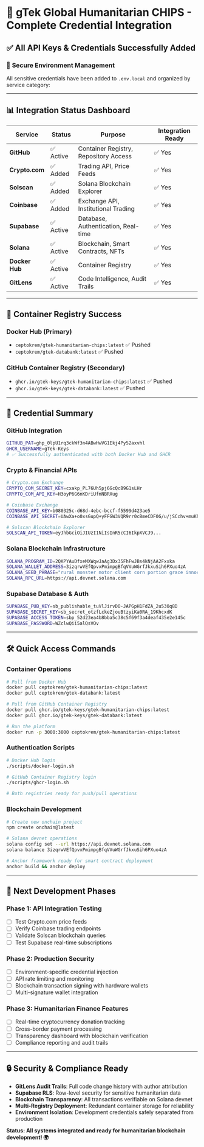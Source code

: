 # 🎉 gTek Global Humanitarian CHIPS - Complete Credential Integration

## ✅ All API Keys & Credentials Successfully Added

### 🔐 **Secure Environment Management**
All sensitive credentials have been added to `.env.local` and organized by service category:

---

## 📊 **Integration Status Dashboard**

| Service | Status | Purpose | Integration Ready |
|---------|--------|---------|-------------------|
| **GitHub** | ✅ Active | Container Registry, Repository Access | ✅ Yes |
| **Crypto.com** | ✅ Added | Trading API, Price Feeds | ✅ Yes |
| **Solscan** | ✅ Added | Solana Blockchain Explorer | ✅ Yes |
| **Coinbase** | ✅ Added | Exchange API, Institutional Trading | ✅ Yes |
| **Supabase** | ✅ Active | Database, Authentication, Real-time | ✅ Yes |
| **Solana** | ✅ Active | Blockchain, Smart Contracts, NFTs | ✅ Yes |
| **Docker Hub** | ✅ Active | Container Registry | ✅ Yes |
| **GitLens** | ✅ Active | Code Intelligence, Audit Trails | ✅ Yes |

---

## 🚀 **Container Registry Success**

### **Docker Hub** (Primary)
- `ceptokrem/gtek-humanitarian-chips:latest` ✅ Pushed
- `ceptokrem/gtek-databank:latest` ✅ Pushed

### **GitHub Container Registry** (Secondary)
- `ghcr.io/gtek-keys/gtek-humanitarian-chips:latest` ✅ Pushed
- `ghcr.io/gtek-keys/gtek-databank:latest` ✅ Pushed

---

## 🔑 **Credential Summary**

### **GitHub Integration**
```bash
GITHUB_PAT=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
GHCR_USERNAME=gTek-Keys
# ✅ Successfully authenticated with both Docker Hub and GHCR
```

### **Crypto & Financial APIs**
```bash
# Crypto.com Exchange
CRYPTO_COM_SECRET_KEY=cxakp_PL76Uh5pj6GcQcB9G1sLHr
CRYPTO_COM_API_KEY=H3oyP6G6nKDriUfmNBRXug

# Coinbase Exchange  
COINBASE_API_KEY=b080325c-d68d-4ebc-bccf-f5599d423ae5
COINBASE_API_SECRET=UAwXa+o0xsGupQ+yFFGW3VQR9rr0cBmeCDF0G/u/jSCchv+muKhIKPnCid/Ym0l6bNFgA5P3kcsl/BmoS55aSA==

# Solscan Blockchain Explorer
SOLSCAN_API_TOKEN=eyJhbGciOiJIUzI1NiIsInR5cCI6IkpXVCJ9...
```

### **Solana Blockchain Infrastructure**
```bash
SOLANA_PROGRAM_ID=2QKPYAuDfxeMXWqwJaAg3Dx35FhFwJBs4kNjAA2Fxxka
SOLANA_WALLET_ADDRESS=3izqrwVEfQpvxPmimpgBfqVVuWGrfJkxuSih6PXuo4zA
SOLANA_SEED_PHRASE="rural monster motor client corn portion grace innocent cry gossip suggest example"
SOLANA_RPC_URL=https://api.devnet.solana.com
```

### **Supabase Database & Auth**
```bash
SUPABASE_PUB_KEY=sb_publishable_tuVlJirvDO-JAPGpH1FdZA_2u530q8D
SUPABASE_SECRET_KEY=sb_secret_otzfLckeZjouBtzyiKa0RA_19KhcxdK
SUPABASE_ACCESS_TOKEN=sbp_52d23ea4b8bba5c38c5f69f3a4deaf435e2e145c
SUPABASE_PASSWORD=WZclwQii5alQsVOv
```

---

## 🛠️ **Quick Access Commands**

### **Container Operations**
```bash
# Pull from Docker Hub
docker pull ceptokrem/gtek-humanitarian-chips:latest
docker pull ceptokrem/gtek-databank:latest

# Pull from GitHub Container Registry
docker pull ghcr.io/gtek-keys/gtek-humanitarian-chips:latest
docker pull ghcr.io/gtek-keys/gtek-databank:latest

# Run the platform
docker run -p 3000:3000 ceptokrem/gtek-humanitarian-chips:latest
```

### **Authentication Scripts**
```bash
# Docker Hub login
./scripts/docker-login.sh

# GitHub Container Registry login  
./scripts/ghcr-login.sh

# Both registries ready for push/pull operations
```

### **Blockchain Development**
```bash
# Create new onchain project
npm create onchain@latest

# Solana devnet operations
solana config set --url https://api.devnet.solana.com
solana balance 3izqrwVEfQpvxPmimpgBfqVVuWGrfJkxuSih6PXuo4zA

# Anchor framework ready for smart contract deployment
anchor build && anchor deploy
```

---

## 🎯 **Next Development Phases**

### **Phase 1: API Integration Testing**
- [ ] Test Crypto.com price feeds
- [ ] Verify Coinbase trading endpoints
- [ ] Validate Solscan blockchain queries
- [ ] Test Supabase real-time subscriptions

### **Phase 2: Production Security**
- [ ] Environment-specific credential injection
- [ ] API rate limiting and monitoring
- [ ] Blockchain transaction signing with hardware wallets
- [ ] Multi-signature wallet integration

### **Phase 3: Humanitarian Finance Features**
- [ ] Real-time cryptocurrency donation tracking
- [ ] Cross-border payment processing
- [ ] Transparency dashboard with blockchain verification
- [ ] Compliance reporting and audit trails

---

## 🔒 **Security & Compliance Ready**

- **GitLens Audit Trails**: Full code change history with author attribution
- **Supabase RLS**: Row-level security for sensitive humanitarian data
- **Blockchain Transparency**: All transactions verifiable on Solana devnet
- **Multi-Registry Deployment**: Redundant container storage for reliability
- **Environment Isolation**: Development credentials safely separated from production

**Status: All systems integrated and ready for humanitarian blockchain development! 🌍**